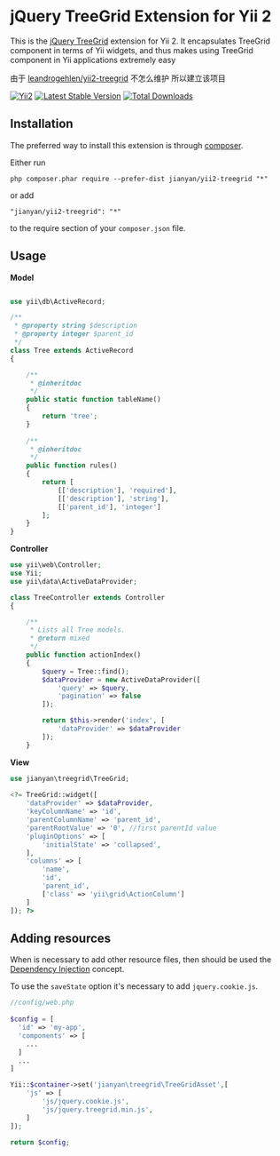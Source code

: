 # jQuery TreeGrid Extension for Yii 2

This is the [jQuery TreeGrid](https://github.com/maxazan/jquery-treegrid) extension for Yii 2. It encapsulates TreeGrid component in terms of Yii widgets,
and thus makes using TreeGrid component in Yii applications extremely easy

由于 [leandrogehlen/yii2-treegrid](https://github.com/leandrogehlen/yii2-treegrid) 不怎么维护 所以建立该项目


[![Yii2](https://img.shields.io/badge/Powered_by-Yii_Framework-green.svg?style=flat)](http://www.yiiframework.com/)
[![Latest Stable Version](https://poser.pugx.org/jianyan/yii2-treegrid/v/stable.png)](https://packagist.org/packages/jianyan/yii2-treegrid)
[![Total Downloads](https://poser.pugx.org/jianyan/yii2-treegrid/downloads.png)](https://packagist.org/packages/jianyan/yii2-treegrid)

## Installation

The preferred way to install this extension is through [composer](http://getcomposer.org/download/).

Either run

```
php composer.phar require --prefer-dist jianyan/yii2-treegrid "*"
```

or add

```
"jianyan/yii2-treegrid": "*"
```

to the require section of your `composer.json` file.

## Usage

**Model**

```php

use yii\db\ActiveRecord;

/**
 * @property string $description
 * @property integer $parent_id
 */
class Tree extends ActiveRecord 
{

    /**
     * @inheritdoc
     */
    public static function tableName()
    {
        return 'tree';
    }  
    
    /**
     * @inheritdoc
     */
    public function rules()
    {
        return [
            [['description'], 'required'],
            [['description'], 'string'],
            [['parent_id'], 'integer']
        ];
    }
}
```

**Controller**

```php
use yii\web\Controller;
use Yii;
use yii\data\ActiveDataProvider;

class TreeController extends Controller
{

    /**
     * Lists all Tree models.
     * @return mixed
     */
    public function actionIndex()
    {
        $query = Tree::find();
        $dataProvider = new ActiveDataProvider([
            'query' => $query,
            'pagination' => false
        ]);

        return $this->render('index', [
            'dataProvider' => $dataProvider
        ]);
    }
```

**View**

```php
use jianyan\treegrid\TreeGrid;
  
<?= TreeGrid::widget([
    'dataProvider' => $dataProvider,
    'keyColumnName' => 'id',
    'parentColumnName' => 'parent_id',
    'parentRootValue' => '0', //first parentId value
    'pluginOptions' => [
        'initialState' => 'collapsed',
    ],
    'columns' => [
        'name',
        'id',
        'parent_id',
        ['class' => 'yii\grid\ActionColumn']
    ]     
]); ?>
```

## Adding resources

When is necessary  to add other resource files, then should be used the [Dependency Injection](http://www.yiiframework.com/doc-2.0/guide-concept-di-container.html#registering-dependencies) concept.

To use the `saveState` option it's necessary to add `jquery.cookie.js`.

```php
//config/web.php
  
$config = [
  'id' => 'my-app',
  'components' => [
    ...
  ]
  ...
]

Yii::$container->set('jianyan\treegrid\TreeGridAsset',[
    'js' => [
        'js/jquery.cookie.js',
        'js/jquery.treegrid.min.js',
    ]
]);

return $config;
```



